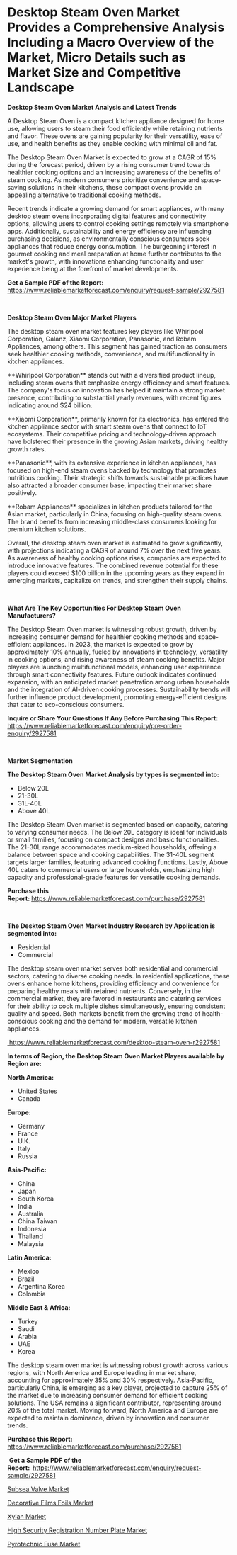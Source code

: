 <p><h1>Desktop Steam Oven Market Provides a Comprehensive Analysis Including a Macro Overview of the Market, Micro Details such as Market Size and Competitive Landscape</h1></p><p><strong>Desktop Steam Oven Market Analysis and Latest Trends</strong></p>
<p><p>A Desktop Steam Oven is a compact kitchen appliance designed for home use, allowing users to steam their food efficiently while retaining nutrients and flavor. These ovens are gaining popularity for their versatility, ease of use, and health benefits as they enable cooking with minimal oil and fat. </p><p>The Desktop Steam Oven Market is expected to grow at a CAGR of 15% during the forecast period, driven by a rising consumer trend towards healthier cooking options and an increasing awareness of the benefits of steam cooking. As modern consumers prioritize convenience and space-saving solutions in their kitchens, these compact ovens provide an appealing alternative to traditional cooking methods.</p><p>Recent trends indicate a growing demand for smart appliances, with many desktop steam ovens incorporating digital features and connectivity options, allowing users to control cooking settings remotely via smartphone apps. Additionally, sustainability and energy efficiency are influencing purchasing decisions, as environmentally conscious consumers seek appliances that reduce energy consumption. The burgeoning interest in gourmet cooking and meal preparation at home further contributes to the market's growth, with innovations enhancing functionality and user experience being at the forefront of market developments.</p></p>
<p><strong>Get a Sample PDF of the Report:&nbsp;</strong> <a href="https://www.reliablemarketforecast.com/enquiry/request-sample/2927581?utm_campaign=1899&utm_medium=2&utm_source=Github&utm_content=ia&utm_term=12032025&utm_id=desktop-steam-oven">https://www.reliablemarketforecast.com/enquiry/request-sample/2927581</a></p>
<p>&nbsp;</p>
<p><strong>Desktop Steam Oven Major Market Players</strong></p>
<p><p>The desktop steam oven market features key players like Whirlpool Corporation, Galanz, Xiaomi Corporation, Panasonic, and Robam Appliances, among others. This segment has gained traction as consumers seek healthier cooking methods, convenience, and multifunctionality in kitchen appliances.</p><p>**Whirlpool Corporation** stands out with a diversified product lineup, including steam ovens that emphasize energy efficiency and smart features. The company's focus on innovation has helped it maintain a strong market presence, contributing to substantial yearly revenues, with recent figures indicating around $24 billion.</p><p>**Xiaomi Corporation**, primarily known for its electronics, has entered the kitchen appliance sector with smart steam ovens that connect to IoT ecosystems. Their competitive pricing and technology-driven approach have bolstered their presence in the growing Asian markets, driving healthy growth rates.</p><p>**Panasonic**, with its extensive experience in kitchen appliances, has focused on high-end steam ovens backed by technology that promotes nutritious cooking. Their strategic shifts towards sustainable practices have also attracted a broader consumer base, impacting their market share positively.</p><p>**Robam Appliances** specializes in kitchen products tailored for the Asian market, particularly in China, focusing on high-quality steam ovens. The brand benefits from increasing middle-class consumers looking for premium kitchen solutions.</p><p>Overall, the desktop steam oven market is estimated to grow significantly, with projections indicating a CAGR of around 7% over the next five years. As awareness of healthy cooking options rises, companies are expected to introduce innovative features. The combined revenue potential for these players could exceed $100 billion in the upcoming years as they expand in emerging markets, capitalize on trends, and strengthen their supply chains.</p></p>
<p>&nbsp;</p>
<p><strong>What Are The Key Opportunities For Desktop Steam Oven Manufacturers?</strong></p>
<p><p>The Desktop Steam Oven market is witnessing robust growth, driven by increasing consumer demand for healthier cooking methods and space-efficient appliances. In 2023, the market is expected to grow by approximately 10% annually, fueled by innovations in technology, versatility in cooking options, and rising awareness of steam cooking benefits. Major players are launching multifunctional models, enhancing user experience through smart connectivity features. Future outlook indicates continued expansion, with an anticipated market penetration among urban households and the integration of AI-driven cooking processes. Sustainability trends will further influence product development, promoting energy-efficient designs that cater to eco-conscious consumers.</p></p>
<p><strong>Inquire or Share Your Questions If Any Before Purchasing This Report:</strong> <a href="https://www.reliablemarketforecast.com/enquiry/pre-order-enquiry/2927581?utm_campaign=1899&utm_medium=2&utm_source=Github&utm_content=ia&utm_term=12032025&utm_id=desktop-steam-oven">https://www.reliablemarketforecast.com/enquiry/pre-order-enquiry/2927581</a></p>
<p>&nbsp;</p>
<p><strong>Market Segmentation</strong></p>
<p><strong>The Desktop Steam Oven Market Analysis by types is segmented into:</strong></p>
<p><ul><li>Below 20L</li><li>21-30L</li><li>31L-40L</li><li>Above 40L</li></ul></p>
<p><p>The Desktop Steam Oven market is segmented based on capacity, catering to varying consumer needs. The Below 20L category is ideal for individuals or small families, focusing on compact designs and basic functionalities. The 21-30L range accommodates medium-sized households, offering a balance between space and cooking capabilities. The 31-40L segment targets larger families, featuring advanced cooking functions. Lastly, Above 40L caters to commercial users or large households, emphasizing high capacity and professional-grade features for versatile cooking demands.</p></p>
<p><strong>Purchase this Report:&nbsp;</strong><a href="https://www.reliablemarketforecast.com/purchase/2927581?utm_campaign=1899&utm_medium=2&utm_source=Github&utm_content=ia&utm_term=12032025&utm_id=desktop-steam-oven">https://www.reliablemarketforecast.com/purchase/2927581</a></p>
<p>&nbsp;</p>
<p><strong>The Desktop Steam Oven Market Industry Research by Application is segmented into:</strong></p>
<p><ul><li>Residential</li><li>Commercial</li></ul></p>
<p><p>The desktop steam oven market serves both residential and commercial sectors, catering to diverse cooking needs. In residential applications, these ovens enhance home kitchens, providing efficiency and convenience for preparing healthy meals with retained nutrients. Conversely, in the commercial market, they are favored in restaurants and catering services for their ability to cook multiple dishes simultaneously, ensuring consistent quality and speed. Both markets benefit from the growing trend of health-conscious cooking and the demand for modern, versatile kitchen appliances.</p></p>
<p><a href="https://www.reliablemarketforecast.com/desktop-steam-oven-r2927581?utm_campaign=1899&utm_medium=2&utm_source=Github&utm_content=ia&utm_term=12032025&utm_id=desktop-steam-oven">&nbsp;https://www.reliablemarketforecast.com/desktop-steam-oven-r2927581</a></p>
<p><strong>In terms of Region, the Desktop Steam Oven Market Players available by Region are:</strong></p>
<p>
    <p> <strong> North America: </strong>
        <ul>
            <li>United States</li>
            <li>Canada</li>
        </ul>
        </p> 
    <p> <strong> Europe: </strong>
        <ul>
            <li>Germany</li>
            <li>France</li>
            <li>U.K.</li>
            <li>Italy</li>
            <li>Russia</li>
        </ul>
        </p> 
    <p> <strong> Asia-Pacific: </strong>
        <ul>
            <li>China</li>
            <li>Japan</li>
            <li>South Korea</li>
            <li>India</li>
            <li>Australia</li>
            <li>China Taiwan</li>
            <li>Indonesia</li>
            <li>Thailand</li>
            <li>Malaysia</li>
        </ul>
        </p> 
    <p> <strong> Latin America: </strong>
        <ul>
            <li>Mexico</li>
            <li>Brazil</li>
            <li>Argentina Korea</li>
            <li>Colombia</li>
        </ul>
        </p> 
    <p> <strong> Middle East & Africa: </strong>
        <ul>
            <li>Turkey</li>
            <li>Saudi</li>
            <li>Arabia</li>
            <li>UAE</li>
            <li>Korea</li>
        </ul>
    </p>
    </p>
<p><p>The desktop steam oven market is witnessing robust growth across various regions, with North America and Europe leading in market share, accounting for approximately 35% and 30% respectively. Asia-Pacific, particularly China, is emerging as a key player, projected to capture 25% of the market due to increasing consumer demand for efficient cooking solutions. The USA remains a significant contributor, representing around 20% of the total market. Moving forward, North America and Europe are expected to maintain dominance, driven by innovation and consumer trends.</p></p>
<p><strong>Purchase this Report: </strong><a href="https://www.reliablemarketforecast.com/purchase/2927581?utm_campaign=1899&utm_medium=2&utm_source=Github&utm_content=ia&utm_term=12032025&utm_id=desktop-steam-oven">https://www.reliablemarketforecast.com/purchase/2927581</a></p>
<p>&nbsp;<strong>Get a Sample PDF of the Report:&nbsp;&nbsp;</strong><a href="https://www.reliablemarketforecast.com/enquiry/request-sample/2927581?utm_campaign=1899&utm_medium=2&utm_source=Github&utm_content=ia&utm_term=12032025&utm_id=desktop-steam-oven">https://www.reliablemarketforecast.com/enquiry/request-sample/2927581</a></p>
<p><strong></strong></p>
<p><p><a href="https://github.com/habyoneub/Market-Research-Report-List-1/blob/main/subsea-valve-market.md?utm_campaign=1899&utm_medium=2&utm_source=Github&utm_content=ia&utm_term=12032025&utm_id=desktop-steam-oven">Subsea Valve Market</a></p><p><a href="https://github.com/nxauwedaroui2/Market-Research-Report-List-1/blob/main/decorative-films-foils-market.md?utm_campaign=1899&utm_medium=2&utm_source=Github&utm_content=ia&utm_term=12032025&utm_id=desktop-steam-oven">Decorative Films Foils Market</a></p><p><a href="https://github.com/drissahrouk/Market-Research-Report-List-1/blob/main/xylan-market.md?utm_campaign=1899&utm_medium=2&utm_source=Github&utm_content=ia&utm_term=12032025&utm_id=desktop-steam-oven">Xylan Market</a></p><p><a href="https://github.com/haklagjbj/Market-Research-Report-List-1/blob/main/high-security-registration-number-plate-market.md?utm_campaign=1899&utm_medium=2&utm_source=Github&utm_content=ia&utm_term=12032025&utm_id=desktop-steam-oven">High Security Registration Number Plate Market</a></p><p><a href="https://github.com/kemauteve/Market-Research-Report-List-1/blob/main/pyrotechnic-fuse-market.md?utm_campaign=1899&utm_medium=2&utm_source=Github&utm_content=ia&utm_term=12032025&utm_id=desktop-steam-oven">Pyrotechnic Fuse Market</a></p></p>